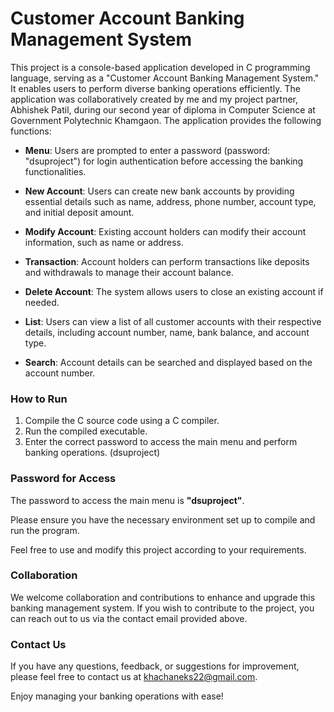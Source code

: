 # Customer Account Banking Management System

This project is a console-based application developed in C programming language, serving as a "Customer Account Banking Management System." It enables users to perform diverse banking operations efficiently. The application was collaboratively created by me and my project partner, Abhishek Patil, during our second year of diploma in Computer Science at Government Polytechnic Khamgaon. The application provides the following functions:

- **Menu**: Users are prompted to enter a password (password: "dsuproject") for login authentication before accessing the banking functionalities.

- **New Account**: Users can create new bank accounts by providing essential details such as name, address, phone number, account type, and initial deposit amount.

- **Modify Account**: Existing account holders can modify their account information, such as name or address.

- **Transaction**: Account holders can perform transactions like deposits and withdrawals to manage their account balance.

- **Delete Account**: The system allows users to close an existing account if needed.

- **List**: Users can view a list of all customer accounts with their respective details, including account number, name, bank balance, and account type.

- **Search**: Account details can be searched and displayed based on the account number.

### How to Run

1. Compile the C source code using a C compiler.
2. Run the compiled executable.
3. Enter the correct password to access the main menu and perform banking operations. (dsuproject)

### Password for Access

The password to access the main menu is **"dsuproject"**.

Please ensure you have the necessary environment set up to compile and run the program.

Feel free to use and modify this project according to your requirements.


### Collaboration

We welcome collaboration and contributions to enhance and upgrade this banking management system. If you wish to contribute to the project, you can reach out to us via the contact email provided above.

### Contact Us

If you have any questions, feedback, or suggestions for improvement, please feel free to contact us at khachaneks22@gmail.com.

Enjoy managing your banking operations with ease!
